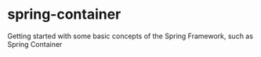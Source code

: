 # spring-container
Getting started with some basic concepts of the Spring Framework, such as Spring Container
